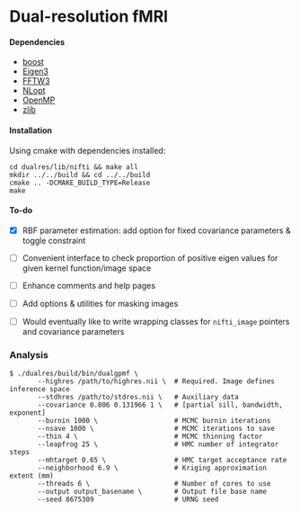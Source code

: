 
# Dual-resolution fMRI

#### Dependencies
 - [boost](https://www.boost.org/)
 - [Eigen3](http://eigen.tuxfamily.org/index.php?title=Main_Page)
 - [FFTW3](http://www.fftw.org/)
 - [NLopt](https://nlopt.readthedocs.io/en/latest/)
 - [OpenMP](https://www.openmp.org/)
 - [zlib](https://www.zlib.net/)
 
 
#### Installation
Using cmake with dependencies installed:
```
cd dualres/lib/nifti && make all
mkdir ../../build && cd ../../build
cmake .. -DCMAKE_BUILD_TYPE=Release
make
```
 
#### To-do
 - [x] RBF parameter estimation: add option for fixed covariance
   parameters & toggle constraint
 - [ ] Convenient interface to check proportion of positive eigen values
   for given kernel function/image space
 - [ ] Enhance comments and help pages
 - [ ] Add options & utilities for masking images
 - [ ] Would eventually like to write wrapping classes for `nifti_image`
   pointers and covariance parameters



### Analysis
```
$ ./dualres/build/bin/dualgpmf \
       --highres /path/to/highres.nii \  # Required. Image defines inference space
       --stdhres /path/to/stdres.nii \   # Auxiliary data
       --covariance 0.806 0.131966 1 \   # [partial sill, bandwidth, exponent]
       --burnin 1000 \                   # MCMC burnin iterations
       --nsave 1000 \                    # MCMC iterations to save
       --thin 4 \                        # MCMC thinning factor
       --leapfrog 25 \                   # HMC number of integrator steps
       --mhtarget 0.65 \                 # HMC target acceptance rate
       --neighborhood 6.9 \              # Kriging approximation extent (mm)
       --threads 6 \                     # Number of cores to use
       --output output_basename \        # Output file base name
       --seed 8675309                    # URNG seed
```
